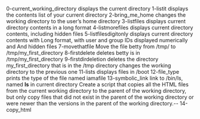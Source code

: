 0-current_working_directory displays the current directory
1-listit displays  the contents list of your current directory
2-bring_me_home  changes the working directory to the user’s home directory
3-listfiles displays current directory contents in a long format
4-listmorefiles displays current directory contents, including hidden files
5-listfilesdigitonly displays current directory contents with Long format, with user and group IDs displayed numerically and And hidden files
7-movethatfile Move the file betty from /tmp/ to /tmp/my_first_directory
8-firstdelete deletes  betty is in /tmp/my_first_directory
9-firstdirdeletion deletes the directory my_first_directory that is in the /tmp directory
changes the working directory to the previous one
11-lists displays files in /boot
12-file_type  prints the type of the file named iamafile
13-symbolic_link  link to /bin/ls, named __ls__ in current directory 
Create a script that copies all the HTML files from the current working directory to the parent of the working directory, but only copy files that did not exist in the parent of the working directory or were newer than the versions in the parent of the working directory.-- 14-copy_html
